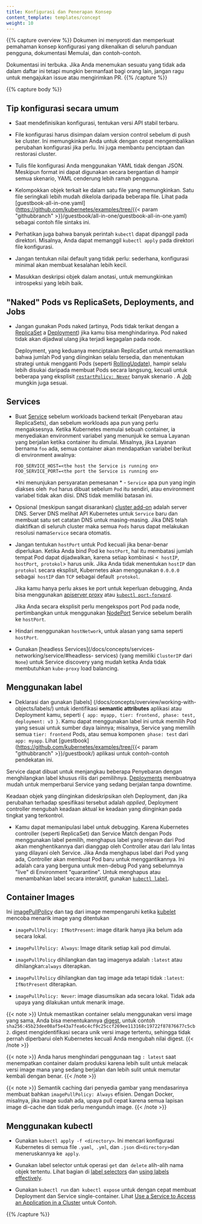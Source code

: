 ```yaml
---
title: Konfigurasi dan Penerapan Konsep
content_template: templates/concept
weight: 10
---
```


{{% capture overview %}}
Dokumen ini menyoroti dan memperkuat pemahaman konsep konfigurasi yang dikenalkan di seluruh panduan pengguna, dokumentasi Memulai, dan contoh-contoh.

Dokumentasi ini terbuka. Jika Anda menemukan sesuatu yang tidak ada dalam daftar ini tetapi mungkin bermanfaat bagi orang lain, jangan ragu untuk mengajukan issue atau mengirimkan PR.
{{% /capture %}}

{{% capture body %}}

## Tip konfigurasi secara umum


- Saat mendefinisikan konfigurasi, tentukan versi API stabil terbaru.

- File konfigurasi harus disimpan dalam version control sebelum di push ke cluster. Ini memungkinkan Anda untuk dengan cepat mengembalikan perubahan konfigurasi jika perlu. Ini juga membantu penciptaan dan restorasi cluster.

- Tulis file konfigurasi Anda menggunakan YAML tidak dengan JSON. Meskipun format ini dapat digunakan secara bergantian di hampir semua skenario, YAML cenderung lebih ramah pengguna.

- Kelompokkan objek terkait ke dalam satu file yang memungkinkan. Satu file seringkali lebih mudah dikelola daripada beberapa file. Lihat pada [guestbook-all-in-one.yaml](https://github.com/kubernetes/examples/tree/{{< param "githubbranch" >}}/guestbook/all-in-one/guestbook-all-in-one.yaml) sebagai contoh file sintaks ini.

- Perhatikan juga bahwa banyak perintah `kubectl` dapat dipanggil pada direktori. Misalnya, Anda dapat memanggil `kubectl apply` pada direktori file konfigurasi.

- Jangan tentukan nilai default yang tidak perlu: sederhana, konfigurasi minimal akan membuat kesalahan lebih kecil.

- Masukkan deskripsi objek dalam anotasi, untuk memungkinkan introspeksi yang lebih baik.


## "Naked" Pods vs ReplicaSets, Deployments, and Jobs

- Jangan gunakan Pods naked (artinya, Pods tidak terikat dengan a [ReplicaSet](/docs/concepts/workloads/controllers/replicaset/) a [Deployment](/docs/concepts/workloads/controllers/deployment/)) jika kamu bisa menghindarinya. Pod naked tidak akan dijadwal ulang jika terjadi kegagalan pada node.

  Deployment, yang keduanya menciptakan ReplicaSet untuk memastikan bahwa jumlah Pod yang diinginkan selalu tersedia, dan menentukan strategi untuk mengganti Pods (seperti [RollingUpdate](/docs/concepts/workloads/controllers/deployment/#rolling-update-deployment)), hampir selalu lebih disukai daripada membuat Pods secara langsung, kecuali untuk beberapa yang eksplisit [`restartPolicy: Never`](/docs/concepts/workloads/pods/pod-lifecycle/#restart-policy) banyak skenario . A [Job](/docs/concepts/workloads/controllers/jobs-run-to-completion/) mungkin juga sesuai.


## Services

- Buat  [Service](/docs/concepts/services-networking/service/) sebelum workloads backend terkait (Penyebaran atau ReplicaSets), dan sebelum workloads apa pun yang perlu mengaksesnya. Ketika Kubernetes memulai sebuah container, ia menyediakan environment variabel yang menunjuk ke semua Layanan yang berjalan ketika container itu dimulai. Misalnya, jika Layanan bernama `foo` ada, semua container akan mendapatkan variabel berikut di environment awalnya:

  ```shell
  FOO_SERVICE_HOST=<the host the Service is running on>
  FOO_SERVICE_PORT=<the port the Service is running on>
  ```

  *Ini menunjukan persyaratan pemesanan * - `Service` apa pun yang ingin diakses oleh` Pod` harus dibuat sebelum `Pod` itu sendiri, atau environment variabel tidak akan diisi. DNS tidak memiliki batasan ini.

- Opsional (meskipun sangat disarankan) [cluster add-on](/docs/concepts/cluster-administration/addons/) adalah server DNS.
Server DNS melihat API Kubernetes untuk `Service` baru dan membuat satu set catatan DNS untuk masing-masing. Jika DNS telah diaktifkan di seluruh cluster maka semua `Pods` harus dapat melakukan resolusi nama`Service` secara otomatis.

- Jangan tentukan `hostPort` untuk Pod kecuali jika benar-benar diperlukan. Ketika Anda bind Pod ke `hostPort`, hal itu membatasi jumlah tempat Pod dapat dijadwalkan, karena setiap kombinasi <` hostIP`, `hostPort`,` protokol`> harus unik. Jika Anda tidak menentukan `hostIP` dan` protokol` secara eksplisit, Kubernetes akan menggunakan `0.0.0.0` sebagai` hostIP` dan `TCP` sebagai default` protokol`.

  Jika kamu hanya perlu akses ke port untuk keperluan debugging, Anda bisa menggunakan [apiserver proxy](/docs/tasks/access-application-cluster/access-cluster/#manually-constructing-apiserver-proxy-urls) atau [`kubectl port-forward`](/docs/tasks/access-application-cluster/port-forward-access-application-cluster/).

  Jika Anda secara eksplisit perlu mengekspos port Pod pada node, pertimbangkan untuk menggunakan [NodePort](/docs/concepts/services-networking/service/#nodeport) Service sebelum beralih ke `hostPort`.

- Hindari menggunakan `hostNetwork`, untuk alasan yang sama seperti` hostPort`.

- Gunakan [headless Services](/docs/concepts/services-networking/service/#headless-
services) (yang memiliki `ClusterIP` dari` None`) untuk Service discovery yang mudah ketika Anda tidak membutuhkan `kube-proxy` load balancing.

## Menggunakan label

- Deklarasi dan gunakan [labels] (/docs/concepts/overview/working-with-objects/labels/) untuk identifikasi __semantic attributes__  aplikasi atau Deployment kamu, seperti `{ app: myapp, tier: frontend, phase: test, deployment: v3 }`. Kamu dapat menggunakan label ini untuk memilih Pod yang sesuai untuk sumber daya lainnya; misalnya, Service yang memilih semua `tier: frontend` Pods, atau semua komponen` phase: test` dari `app: myapp`. Lihat [guestbook](https://github.com/kubernetes/examples/tree/{{< param "githubbranch" >}}/guestbook/) aplikasi untuk contoh-contoh pendekatan ini.


Service dapat dibuat untuk menjangkau beberapa Penyebaran dengan menghilangkan label khusus rilis dari pemilihnya. [Deployments](/docs/concepts/workloads/controllers/deployment/) membuatnya mudah untuk memperbarui Service yang sedang berjalan tanpa downtime.

Keadaan objek yang diinginkan dideskripsikan oleh Deployment, dan jika perubahan terhadap spesifikasi tersebut adalah _applied_, Deployment controller mengubah keadaan aktual ke keadaan yang diinginkan pada tingkat yang terkontrol.

- Kamu dapat memanipulasi label untuk debugging. Karena Kubernetes controller (seperti ReplicaSet) dan Service Match dengan Pods menggunakan label pemilih, menghapus label yang relevan dari Pod akan menghentikannya dari dianggap oleh Controller atau dari lalu lintas yang dilayani oleh Service. Jika Anda menghapus label dari Pod yang ada, Controller akan membuat Pod baru untuk menggantikannya. Ini adalah cara yang berguna untuk men-debug Pod yang sebelumnya "live" di Environment "quarantine". Untuk menghapus atau menambahkan label secara interaktif, gunakan [`kubectl label`](/docs/reference/generated/kubectl/kubectl-commands#label).

## Container Images

Ini [imagePullPolicy](/docs/concepts/containers/images/#updating-images) dan tag dari image mempengaruhi ketika [kubelet](/docs/admin/kubelet/) mencoba menarik image yang ditentukan

- `imagePullPolicy: IfNotPresent`: image ditarik hanya jika belum ada secara lokal.

- `imagePullPolicy: Always`: Image ditarik setiap kali pod dimulai.

- `imagePullPolicy` dihilangkan dan tag imagenya adalah `:latest` atau dihilangkan:`always` diterapkan.

- `imagePullPolicy` dihilangkan dan tag image ada tetapi tidak `:latest`:` IfNotPresent` diterapkan.

- `imagePullPolicy: Never`: image diasumsikan ada secara lokal. Tidak ada upaya yang dilakukan untuk menarik image.

{{< note >}}
Untuk memastikan container selalu menggunakan versi image yang sama, Anda bisa menentukannya [digest](https://docs.docker.com/engine/reference/commandline/pull/#pull-an-image-by-digest-immutable-identifier), untuk contoh `sha256:45b23dee08af5e43a7fea6c4cf9c25ccf269ee113168c19722f87876677c5cb2`. digest mengidentifikasi secara unik versi image tertentu, sehingga tidak pernah diperbarui oleh Kubernetes kecuali Anda mengubah nilai digest.
{{< /note >}}

{{< note >}}
Anda harus menghindari penggunaan tag `: latest` saat menempatkan container dalam produksi karena lebih sulit untuk melacak versi image mana yang sedang berjalan dan lebih sulit untuk memutar kembali dengan benar.
{{< /note >}}

{{< note >}}
Semantik caching dari penyedia gambar yang mendasarinya membuat bahkan `imagePullPolicy: Always` efisien. Dengan Docker, misalnya, jika image sudah ada, upaya pull cepat karena semua lapisan image di-cache dan tidak perlu mengunduh image.
{{< /note >}}


## Menggunakan kubectl


- Gunakan `kubectl apply -f <directory>`. Ini mencari konfigurasi Kubernetes di semua file `.yaml`,` .yml`, dan `.json` di` <directory> `dan meneruskannya ke` apply`.

- Gunakan label selector untuk operasi `get` dan` delete` alih-alih nama objek tertentu. Lihat bagian di [label selectors](/docs/concepts/overview/working-with-objects/labels/#label-selectors) dan [using labels effectively](/docs/concepts/cluster-administration/manage-deployment/#using-labels-effectively).

- Gunakan `kubectl run` dan` kubectl expose` untuk dengan cepat membuat Deployment dan Service single-container. Lihat [Use a Service to Access an Application in a Cluster](/docs/tasks/access-application-cluster/service-access-application-cluster/) untuk Contoh.

{{% /capture %}}


